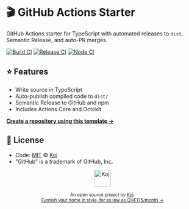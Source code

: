 # 🎬 GitHub Actions Starter

GitHub Actions starter for TypeScript with automated releases to `dist`, Semantic Release, and auto-PR merges.

[![Build CI](https://github.com/koj-co/release-scheduler/workflows/Build%20CI/badge.svg)](https://github.com/koj-co/release-scheduler/actions?query=workflow%3A%22Build+CI%22)
[![Release CI](https://github.com/koj-co/release-scheduler/workflows/Release%20CI/badge.svg)](https://github.com/koj-co/release-scheduler/actions?query=workflow%3A%22Release+CI%22)
[![Node CI](https://github.com/koj-co/release-scheduler/workflows/Node%20CI/badge.svg)](https://github.com/koj-co/release-scheduler/actions?query=workflow%3A%22Node+CI%22)

## ⭐ Features

- Write source in TypeScript
- Auto-publish compiled code to `dist/`
- Semantic Release to GitHub and npm
- Includes Actions Core and Octokit

[**Create a repository using this template →**](https://github.com/koj-co/release-scheduler/generate)

## 📄 License

- Code: [MIT](./LICENSE) © [Koj](https://koj.co)
- "GitHub" is a trademark of GitHub, Inc.

<p align="center">
  <a href="https://koj.co">
    <img width="44" alt="Koj" src="https://kojcdn.com/v1598284251/website-v2/koj-github-footer_m089ze.svg">
  </a>
</p>
<p align="center">
  <sub>An open source project by <a href="https://koj.co">Koj</a>. <br> <a href="https://koj.co">Furnish your home in style, for as low as CHF175/month →</a></sub>
</p>
